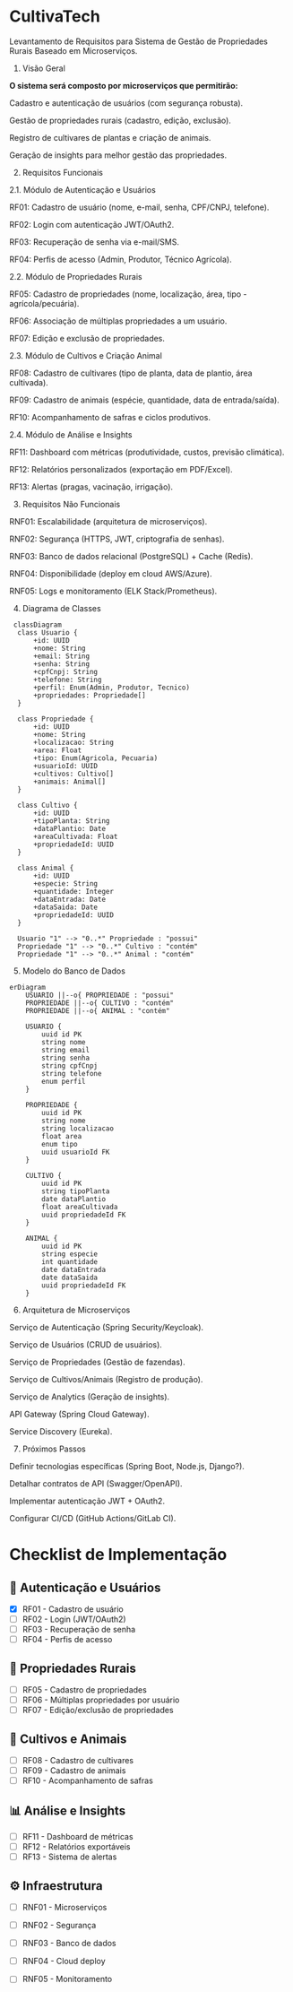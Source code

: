 # CultivaTech

Levantamento de Requisitos para Sistema de Gestão de Propriedades Rurais Baseado em Microserviços.

1. Visão Geral

**O sistema será composto por microserviços que permitirão:**

Cadastro e autenticação de usuários (com segurança robusta).

Gestão de propriedades rurais (cadastro, edição, exclusão).

Registro de cultivares de plantas e criação de animais.

Geração de insights para melhor gestão das propriedades.

2. Requisitos Funcionais

2.1. Módulo de Autenticação e Usuários

RF01: Cadastro de usuário (nome, e-mail, senha, CPF/CNPJ, telefone).

RF02: Login com autenticação JWT/OAuth2.

RF03: Recuperação de senha via e-mail/SMS.

RF04: Perfis de acesso (Admin, Produtor, Técnico Agrícola).

2.2. Módulo de Propriedades Rurais

RF05: Cadastro de propriedades (nome, localização, área, tipo - agrícola/pecuária).

RF06: Associação de múltiplas propriedades a um usuário.

RF07: Edição e exclusão de propriedades.

2.3. Módulo de Cultivos e Criação Animal

RF08: Cadastro de cultivares (tipo de planta, data de plantio, área cultivada).

RF09: Cadastro de animais (espécie, quantidade, data de entrada/saída).

RF10: Acompanhamento de safras e ciclos produtivos.

2.4. Módulo de Análise e Insights

RF11: Dashboard com métricas (produtividade, custos, previsão climática).

RF12: Relatórios personalizados (exportação em PDF/Excel).

RF13: Alertas (pragas, vacinação, irrigação).

3. Requisitos Não Funcionais

RNF01: Escalabilidade (arquitetura de microserviços).

RNF02: Segurança (HTTPS, JWT, criptografia de senhas).

RNF03: Banco de dados relacional (PostgreSQL) + Cache (Redis).

RNF04: Disponibilidade (deploy em cloud AWS/Azure).

RNF05: Logs e monitoramento (ELK Stack/Prometheus).

4. Diagrama de Classes

```mermaid
 classDiagram
  class Usuario {
      +id: UUID
      +nome: String
      +email: String
      +senha: String
      +cpfCnpj: String
      +telefone: String
      +perfil: Enum(Admin, Produtor, Tecnico)
      +propriedades: Propriedade[]
  }

  class Propriedade {
      +id: UUID
      +nome: String
      +localizacao: String
      +area: Float
      +tipo: Enum(Agricola, Pecuaria)
      +usuarioId: UUID
      +cultivos: Cultivo[]
      +animais: Animal[]
  }

  class Cultivo {
      +id: UUID
      +tipoPlanta: String
      +dataPlantio: Date
      +areaCultivada: Float
      +propriedadeId: UUID
  }

  class Animal {
      +id: UUID
      +especie: String
      +quantidade: Integer
      +dataEntrada: Date
      +dataSaida: Date
      +propriedadeId: UUID
  }

  Usuario "1" --> "0..*" Propriedade : "possui"
  Propriedade "1" --> "0..*" Cultivo : "contém"
  Propriedade "1" --> "0..*" Animal : "contém"
```

5. Modelo do Banco de Dados

```mermaid
erDiagram
    USUARIO ||--o{ PROPRIEDADE : "possui"
    PROPRIEDADE ||--o{ CULTIVO : "contém"
    PROPRIEDADE ||--o{ ANIMAL : "contém"

    USUARIO {
        uuid id PK
        string nome
        string email
        string senha
        string cpfCnpj
        string telefone
        enum perfil
    }

    PROPRIEDADE {
        uuid id PK
        string nome
        string localizacao
        float area
        enum tipo
        uuid usuarioId FK
    }

    CULTIVO {
        uuid id PK
        string tipoPlanta
        date dataPlantio
        float areaCultivada
        uuid propriedadeId FK
    }

    ANIMAL {
        uuid id PK
        string especie
        int quantidade
        date dataEntrada
        date dataSaida
        uuid propriedadeId FK
    }
```

6. Arquitetura de Microserviços

Serviço de Autenticação (Spring Security/Keycloak).

Serviço de Usuários (CRUD de usuários).

Serviço de Propriedades (Gestão de fazendas).

Serviço de Cultivos/Animais (Registro de produção).

Serviço de Analytics (Geração de insights).

API Gateway (Spring Cloud Gateway).

Service Discovery (Eureka).

7. Próximos Passos

Definir tecnologias específicas (Spring Boot, Node.js, Django?).

Detalhar contratos de API (Swagger/OpenAPI).

Implementar autenticação JWT + OAuth2.

Configurar CI/CD (GitHub Actions/GitLab CI).

# Checklist de Implementação

## 🔐 Autenticação e Usuários

- [x] RF01 - Cadastro de usuário
- [ ] RF02 - Login (JWT/OAuth2)
- [ ] RF03 - Recuperação de senha
- [ ] RF04 - Perfis de acesso

## 🌱 Propriedades Rurais

- [ ] RF05 - Cadastro de propriedades
- [ ] RF06 - Múltiplas propriedades por usuário
- [ ] RF07 - Edição/exclusão de propriedades

## 🐄 Cultivos e Animais

- [ ] RF08 - Cadastro de cultivares
- [ ] RF09 - Cadastro de animais
- [ ] RF10 - Acompanhamento de safras

## 📊 Análise e Insights

- [ ] RF11 - Dashboard de métricas
- [ ] RF12 - Relatórios exportáveis
- [ ] RF13 - Sistema de alertas

## ⚙️ Infraestrutura

- [ ] RNF01 - Microserviços
- [ ] RNF02 - Segurança
- [ ] RNF03 - Banco de dados
- [ ] RNF04 - Cloud deploy
- [ ] RNF05 - Monitoramento



<!-- 
✅ Arquivo docker-compose.yml:
docker-compose.yml orquestra 6 containers principais dentro de uma rede chamada cultivatech-net:

discovery-server (Spring Eureka)
config-server (Spring Cloud Config)
api-gateway (Spring Cloud Gateway)
auth-service (Node.js - autenticação de usuários)
auth-db (MySQL - banco para o auth-service)
auth-frontend (React - interface do usuário)

🔧 Explicação dos serviços do seu projeto CultivaTech:
🧠 discovery-server
Função: Servidor Eureka do Spring Cloud, responsável por registrar e descobrir microserviços.
Porta: 8761 (externa 8762)
Healthcheck: Verifica se está saudável pela URL /actuator/health.

⚙️ config-server
Função: Fornece arquivos de configuração centralizados para os serviços Spring.
Depende de: discovery-server (só inicia quando ele estiver saudável).
Healthcheck: também consulta /config/actuator/health.

🌐 api-gateway
Função: Gateway central que recebe requisições externas e redireciona para os serviços corretos.
Porta: 8080 (acesso do sistema)
Depende de: discovery-server

🔐 auth-service (Node.js)
Função: Serviço de autenticação e gerenciamento de usuários.
Porta: 3000
Variáveis:
 - DB_HOST, DB_USER, DB_PASSWORD: conexão com o banco MySQL
 - JWT_SECRET: chave para autenticação via JWT
 - EUREKA_URL: registra-se no Eureka
Depende de: discovery-server e auth-db

💾 auth-db (MySQL)
Função: Banco de dados do serviço de autenticação
Volume:
 - Persistência dos dados (db-data)
 - Script SQL de inicialização (dump.sql)
 - Portas 3306
Healthcheck: Verifica se o MySQL está pronto

💻 auth-frontend (React)
Função: Interface web do sistema de login/autenticação
Porta: 5173
Depende de: api-gateway

🌐 Rede e Volumes
Rede: cultivatech-net conecta todos os serviços.
Volume: db-data para manter os dados do banco mesmo após reinicializações.



docker-compose down -v  # Remove tudo, incluindo volumes
docker-compose up -d    # Recria todos os serviços# CultivaTech - CI/CD Ativo
